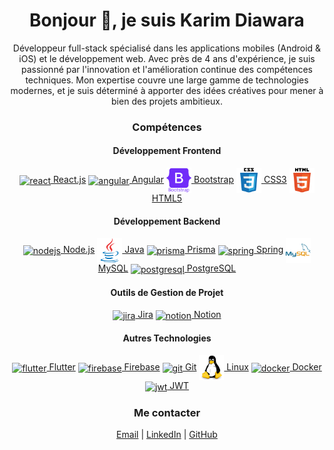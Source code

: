 <h1 align="center">Bonjour 👋, je suis Karim Diawara</h1>
<p align="center">
  Développeur full-stack spécialisé dans les applications mobiles (Android & iOS) et le développement web. Avec près de 4 ans d'expérience, je suis passionné par l'innovation et l'amélioration continue des compétences techniques. Mon expertise couvre une large gamme de technologies modernes, et je suis déterminé à apporter des idées créatives pour mener à bien des projets ambitieux.
</p>

<h3 align="center">Compétences</h3>

<h4 align="center">Développement Frontend</h4>
<p align="center">
  <a href="https://reactjs.org/" target="_blank" rel="noreferrer"><img src="https://reactjs.org/favicon.ico" alt="react" width="40" height="40" style="vertical-align: middle;"/> React.js</a>
  <a href="https://angular.io" target="_blank" rel="noreferrer"><img src="https://angular.io/assets/images/logos/angular/angular.svg" alt="angular" width="40" height="40" style="vertical-align: middle;"/> Angular</a>
  <a href="https://getbootstrap.com" target="_blank" rel="noreferrer"><img src="https://raw.githubusercontent.com/devicons/devicon/master/icons/bootstrap/bootstrap-plain-wordmark.svg" alt="bootstrap" width="40" height="40" style="vertical-align: middle;"/> Bootstrap</a>
  <a href="https://www.w3schools.com/css/" target="_blank" rel="noreferrer"><img src="https://raw.githubusercontent.com/devicons/devicon/master/icons/css3/css3-original-wordmark.svg" alt="css3" width="40" height="40" style="vertical-align: middle;"/> CSS3</a>
  <a href="https://www.w3.org/html/" target="_blank" rel="noreferrer"><img src="https://raw.githubusercontent.com/devicons/devicon/master/icons/html5/html5-original-wordmark.svg" alt="html5" width="40" height="40" style="vertical-align: middle;"/> HTML5</a>
</p>

<h4 align="center">Développement Backend</h4>
<p align="center">
  <a href="https://nodejs.org/" target="_blank" rel="noreferrer"><img src="https://nodejs.org/static/favicon.ico" alt="nodejs" width="40" height="40" style="vertical-align: middle;"/> Node.js</a>
  <a href="https://www.java.com" target="_blank" rel="noreferrer"><img src="https://raw.githubusercontent.com/devicons/devicon/master/icons/java/java-original.svg" alt="java" width="40" height="40" style="vertical-align: middle;"/> Java</a>
  <a href="https://www.prisma.io/" target="_blank" rel="noreferrer"><img src="https://www.prisma.io/images/prisma-logo.svg" alt="prisma" width="40" height="40" style="vertical-align: middle;"/> Prisma</a>
  <a href="https://spring.io/" target="_blank" rel="noreferrer"><img src="https://www.vectorlogo.zone/logos/springio/springio-icon.svg" alt="spring" width="40" height="40" style="vertical-align: middle;"/> Spring</a>
  <a href="https://www.mysql.com/" target="_blank" rel="noreferrer"><img src="https://raw.githubusercontent.com/devicons/devicon/master/icons/mysql/mysql-original-wordmark.svg" alt="mysql" width="40" height="40" style="vertical-align: middle;"/> MySQL</a>
  <a href="https://www.postgresql.org/" target="_blank" rel="noreferrer"><img src="https://www.vectorlogo.zone/logos/postgresql/postgresql-icon.svg" alt="postgresql" width="40" height="40" style="vertical-align: middle;"/> PostgreSQL</a>
</p>

<h4 align="center">Outils de Gestion de Projet</h4>
<p align="center">
  <a href="https://www.atlassian.com/software/jira" target="_blank" rel="noreferrer"><img src="https://wac-cdn.atlassian.com/dam/jcr:832b7d1e-cf7b-4d2b-bb08-0f30e01370d2/jira_logo.svg" alt="jira" width="40" height="40" style="vertical-align: middle;"/> Jira</a>
  <a href="https://www.notion.so/" target="_blank" rel="noreferrer"><img src="https://www.notion.so/front-static/assets/notion-logo.svg" alt="notion" width="40" height="40" style="vertical-align: middle;"/> Notion</a>
</p>

<h4 align="center">Autres Technologies</h4>
<p align="center">
  <a href="https://flutter.dev" target="_blank" rel="noreferrer"><img src="https://www.vectorlogo.zone/logos/flutterio/flutterio-icon.svg" alt="flutter" width="40" height="40" style="vertical-align: middle;"/> Flutter</a>
  <a href="https://firebase.google.com/" target="_blank" rel="noreferrer"><img src="https://www.vectorlogo.zone/logos/firebase/firebase-icon.svg" alt="firebase" width="40" height="40" style="vertical-align: middle;"/> Firebase</a>
  <a href="https://git-scm.com/" target="_blank" rel="noreferrer"><img src="https://www.vectorlogo.zone/logos/git-scm/git-scm-icon.svg" alt="git" width="40" height="40" style="vertical-align: middle;"/> Git</a>
  <a href="https://www.linux.org/" target="_blank" rel="noreferrer"><img src="https://raw.githubusercontent.com/devicons/devicon/master/icons/linux/linux-original.svg" alt="linux" width="40" height="40" style="vertical-align: middle;"/> Linux</a>
  <a href="https://www.docker.com/" target="_blank" rel="noreferrer"><img src="https://www.vectorlogo.zone/logos/docker/docker-ar21.svg" alt="docker" width="70" height="55" style="vertical-align: middle;"/> Docker</a>
  <a href="https://jwt.io/" target="_blank" rel="noreferrer"><img src="https://jwt.io/img/logo.svg" alt="jwt" width="50" height="50" style="vertical-align: middle;"/> JWT</a>
</p>

<h3 align="center">Me contacter</h3>
<p align="center">
  <a href="mailto:karim.diawara@example.com">Email</a> |
  <a href="https://www.linkedin.com/in/karim-diawara/" target="_blank" rel="noreferrer">LinkedIn</a> |
  <a href="https://github.com/karim-diawara" target="_blank" rel="noreferrer">GitHub</a>
</p>
